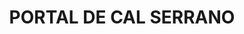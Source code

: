 ---
layout: test
title:  "PORTAL DE CAL SERRANO"
coordinates:
  - group1:
        - [1.460765422351602, 42.357693717918977]
        - [1.460768224049348, 42.357694172774799]
        - [1.460957625023343, 42.357724670612306]
        - [1.460982102744273, 42.357620690394214]
        - [1.46079827370047, 42.357581698365266]
        - [1.460765422351602, 42.357693717918977]
---